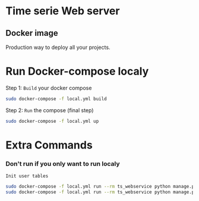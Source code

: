 # Time serie Web server

## Docker image
Production way to deploy all your projects.

# Run Docker-compose localy

Step 1: `Build` your docker compose
```bash
sudo docker-compose -f local.yml build
```

Step 2: `Run` the compose  (final step)
```bash
sudo docker-compose -f local.yml up
```

# Extra Commands 
### Don't run if you only want to run localy

`Init user tables`
```bash
sudo docker-compose -f local.yml run --rm ts_webservice python manage.py makemigrations
sudo docker-compose -f local.yml run --rm ts_webservice python manage.py migrate
```

